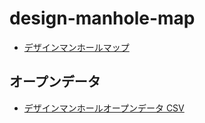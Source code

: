 # design-manhole-map

- [デザインマンホールマップ](https://EiichiMiyagawa.github.io/design-manhole-map/)

## オープンデータ

- [デザインマンホールオープンデータ CSV](https://EiichiMiyagawa.github.io/design-manhole-map/data.csv)
